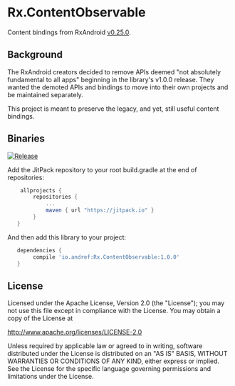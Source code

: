 # Rx.ContentObservable

Content bindings from RxAndroid [v0.25.0](https://github.com/ReactiveX/RxAndroid/tree/v0.25.0/rxandroid/src/main/java/rx/android/content).

## Background

The RxAndroid creators decided to remove APIs deemed "not absolutely fundamental to all apps" beginning in the library's v1.0.0 release. They wanted the demoted APIs and bindings to move into their own projects and be maintained separately.

This project is meant to preserve the legacy, and yet, still useful content bindings.

## Binaries

[![Release](https://jitpack.io/v/io.andref/Rx.ContentObservable.svg)](https://jitpack.io/#io.andref/Rx.ContentObservable)

Add the JitPack repository to your root build.gradle at the end of repositories:

```groovy
    allprojects {
        repositories {
            ...
            maven { url "https://jitpack.io" }
        }
   }
```

And then add this library to your project:

```groovy
   dependencies {
        compile 'io.andref:Rx.ContentObservable:1.0.0'
   }
```


## License

Licensed under the Apache License, Version 2.0 (the "License");
you may not use this file except in compliance with the License.
You may obtain a copy of the License at

<http://www.apache.org/licenses/LICENSE-2.0>

Unless required by applicable law or agreed to in writing, software
distributed under the License is distributed on an "AS IS" BASIS,
WITHOUT WARRANTIES OR CONDITIONS OF ANY KIND, either express or implied.
See the License for the specific language governing permissions and
limitations under the License.